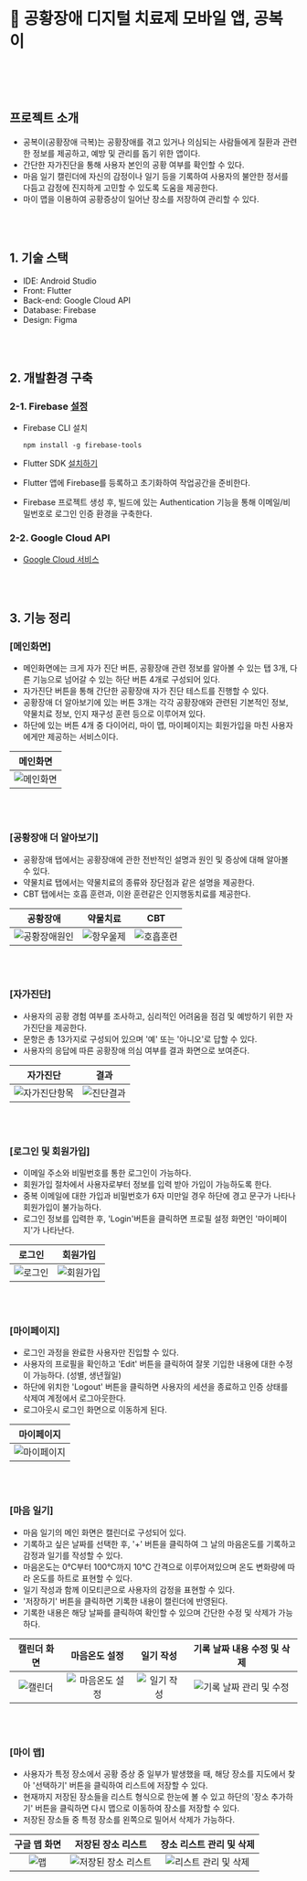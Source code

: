 # 💊 공황장애 디지털 치료제 모바일 앱, 공복이

<br/><br/><br/>  

## 프로젝트 소개
- 공복이(공황장애 극복)는 공황장애를 겪고 있거나 의심되는 사람들에게 질환과 관련한 정보를 제공하고, 예방 및 관리를 돕기 위한 앱이다.
- 간단한 자가진단을 통해 사용자 본인의 공황 여부를 확인할 수 있다.
- 마음 일기 캘린더에 자신의 감정이나 일기 등을 기록하여 사용자의 불안한 정서를 다듬고 감정에 진지하게 고민할 수 있도록 도움을 제공한다. 
- 마이 맵을 이용하여 공황증상이 일어난 장소를 저장하여 관리할 수 있다.

<br/><br/>  

## 1. 기술 스택
- IDE: Android Studio
- Front: Flutter
- Back-end: Google Cloud API
- Database: Firebase
- Design: Figma

<br/><br/>  

## 2. 개발환경 구축
### 2-1. Firebase [설정](https://firebase.google.com/?hl=ko)
- Firebase CLI 설치
  
      npm install -g firebase-tools
  
- Flutter SDK [설치하기](https://docs.flutter.dev/get-started/install)
- Flutter 앱에 Firebase를 등록하고 초기화하여 작업공간을 준비한다.
- Firebase 프로젝트 생성 후, 빌드에 있는 Authentication 기능을 통해 이메일/비밀번호로 로그인 인증 환경을 구축한다.
    
### 2-2. Google Cloud API
- [Google Cloud 서비스](https://cloud.google.com/?hl=ko)
  

<br/><br/>  

## 3. 기능 정리
### [메인화면]
- 메인화면에는 크게 자가 진단 버튼, 공황장애 관련 정보를 알아볼 수 있는 탭 3개, 다른 기능으로 넘어갈 수 있는 하단 버튼 4개로 구성되어 있다.
- 자가진단 버튼을 통해 간단한 공황장애 자가 진단 테스트를 진행할 수 있다. 
- 공황장애 더 알아보기에 있는 버튼 3개는 각각 공황장애와 관련된 기본적인 정보, 약물치료 정보, 인지 재구성 훈련 등으로 이루어져 있다. 
- 하단에 있는 버튼 4개 중 다이어리, 마이 맵, 마이페이지는 회원가입을 마친 사용자에게만 제공하는 서비스이다.

|<center>메인화면</center>
|:---------------------:
|![메인화면](https://github.com/202110820/panic_project/assets/95207365/d17324c3-7fdf-4d76-8ada-78b3df9e089f)

<br/><br/>  

### [공황장애 더 알아보기]
- 공황장애 탭에서는 공황장애에 관한 전반적인 설명과 원인 및 증상에 대해 알아볼 수 있다.
- 약물치료 탭에서는 약물치료의 종류와 장단점과 같은 설명을 제공한다.
- CBT 탭에서는 호흡 훈련과, 이완 훈련같은 인지행동치료를 제공한다.
  
|<center>공황장애</center>|<center>약물치료</center>|<center>CBT</center>    
|:----:|:-------:|:-------:
|![공황장애원인](https://github.com/202110820/panic_project/assets/95207365/9c693d99-1463-48bb-a2c4-5305a51eae06)|![항우울제](https://github.com/202110820/panic_project/assets/95207365/db818960-2a0f-40b4-999b-c95c328e9831)|![호흡훈련](https://github.com/202110820/panic_project/assets/95207365/3fdaf28f-aa68-415c-a1a2-09d01396cee5)

<br/><br/>  

### [자가진단]
- 사용자의 공황 경험 여부를 조사하고, 심리적인 어려움을 점검 및 예방하기 위한 자가진단을 제공한다.
- 문항은 총 13가지로 구성되어 있으며 '예' 또는 '아니오'로 답할 수 있다.
- 사용자의 응답에 따른 공황장애 의심 여부를 결과 화면으로 보여준다.

|<center>자가진단</center>|<center>결과</center>
|:-----:|:-------:
|![자가진단항목](https://github.com/202110820/panic_project/assets/95207365/25c7ecbb-3d44-4036-a364-8a02888bc64f)|![진단결과](https://github.com/202110820/panic_project/assets/95207365/380057ea-2b3a-4285-9532-425a53d9a201)

<br/><br/>  

### [로그인 및 회원가입]
- 이메일 주소와 비밀번호를 통한 로그인이 가능하다.
- 회원가입 절차에서 사용자로부터 정보를 입력 받아 가입이 가능하도록 한다.
- 중복 이메일에 대한 가입과 비밀번호가 6자 미만일 경우 하단에 경고 문구가 나타나 회원가입이 불가능하다.
- 로그인 정보를 입력한 후, 'Login'버튼을 클릭하면 프로필 설정 화면인 '마이페이지'가 나타난다.

|<center>로그인</center>|<center>회원가입</center>
|:-----:|:-------:
|![로그인](https://github.com/202110820/panic_project/assets/95207365/2f8e8e70-9f37-4d51-ba47-21050f3ff72c)|![회원가입](https://github.com/202110820/panic_project/assets/95207365/4579d6b2-4f20-4de5-8140-54c6b1ed8807)

<br/><br/>  

### [마이페이지]
- 로그인 과정을 완료한 사용자만 진입할 수 있다.
- 사용자의 프로필을 확인하고 'Edit' 버튼을 클릭하여 잘못 기입한 내용에 대한 수정이 가능하다. (성별, 생년월일)
- 하단에 위치한 'Logout' 버튼을 클릭하면 사용자의 세션을 종료하고 인증 상태를 삭제여 계정에서 로그아웃한다.
- 로그아웃시 로그인 화면으로 이동하게 된다.

|<center>마이페이지</center>
|:---------------------:
|![마이페이지](https://github.com/202110820/panic_project/assets/95207365/55295adc-2b35-47ad-a066-75263eae6b9c)

<br/><br/>  

### [마음 일기]
- 마음 일기의 메인 화면은 캘린더로 구성되어 있다.
- 기록하고 싶은 날짜를 선택한 후, '+' 버튼을 클릭하여 그 날의 마음온도를 기록하고 감정과 일기를 작성할 수 있다.
- 마음온도는 0°C부터 100°C까지 10°C 간격으로 이루어져있으며 온도 변화량에 따라 온도를 하트로 표현할 수 있다.
- 일기 작성과 함께 이모티콘으로 사용자의 감정을 표현할 수 있다.
- '저장하기' 버튼을 클릭하면 기록한 내용이 캘린더에 반영된다.
- 기록한 내용은 해당 날짜를 클릭하여 확인할 수 있으며 간단한 수정 및 삭제가 가능하다.
  
|<center>캘린더 화면</center>|<center>마음온도 설정</center>|<center>일기 작성</center>|<center>기록 날짜 내용 수정 및 삭제</center>    
|:----:|:-------:|:-------:|:-------:
|![캘린더](https://github.com/202110820/panic_project/assets/95207365/46be1880-6d55-4e3c-9f40-4ed8cfc2749e)|![마음온도 설정](https://github.com/202110820/panic_project/assets/95207365/41c2d803-539b-4411-98cb-1f58a679d794)|![일기 작성](https://github.com/202110820/panic_project/assets/95207365/c6263d79-879b-4e3d-948e-26c7f9c4b7c8)|![기록 날짜 관리 및 수정](https://github.com/202110820/panic_project/assets/95207365/13c5add3-2141-42f2-a646-1b64bf31de98)

<br/><br/>  

### [마이 맵]
- 사용자가 특정 장소에서 공황 증상 중 일부가 발생했을 때, 해당 장소를 지도에서 찾아 '선택하기' 버튼을 클릭하여 리스트에 저장할 수 있다.
- 현재까지 저장된 장소들을 리스트 형식으로 한눈에 볼 수 있고 하단의 '장소 추가하기' 버튼을 클릭하면 다시 맵으로 이동하여 장소를 저장할 수 있다.
- 저장된 장소들 중 특정 장소를 왼쪽으로 밀어서 삭제가 가능하다.

|<center>구글 맵 화면</center>|<center>저장된 장소 리스트</center>|<center>장소 리스트 관리 및 삭제</center>    
|:----:|:-------:|:-------:
|![맵](https://github.com/202110820/panic_project/assets/95207365/69197e4d-27f2-4d80-9164-b75a04e3dacc)|![저장된 장소 리스트](https://github.com/202110820/panic_project/assets/95207365/3966645f-95f3-4738-8a3f-6737966d3e63)|![리스트 관리 및 삭제](https://github.com/202110820/panic_project/assets/95207365/9e9c7b9d-6d64-4c15-8639-c2091b43f50b)

<br/><br/>  
